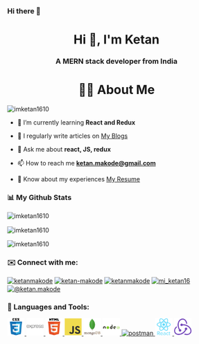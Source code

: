 ### Hi there 👋

<!--
**ImKetan1610/ImKetan1610** is a ✨ _special_ ✨ repository because its `README.md` (this file) appears on your GitHub profile.

Here are some ideas to get you started:

- 🔭 I’m currently working on ...
- 🌱 I’m currently learning ...
- 👯 I’m looking to collaborate on ...
- 🤔 I’m looking for help with ...
- 💬 Ask me about ...
- 📫 How to reach me: ...
- 😄 Pronouns: ...
- ⚡ Fun fact: ...
-->
<h1 align="center">Hi 👋, I'm Ketan</h1>
<h3 align="center">A MERN stack developer from India</h3>
<h1 align="center">🙋‍♂️ About Me</h1>

<p align="left"> <img src="https://komarev.com/ghpvc/?username=imketan1610&label=Profile%20views&color=0e75b6&style=flat" alt="imketan1610" /> </p>

- 🌱 I’m currently learning **React and Redux**

- 📝 I regularly write articles on [My Blogs](https://medium.com/@ketan.makode)

- 💬 Ask me about **react, JS, redux**

- 📫 How to reach me **ketan.makode@gmail.com**

- 📄 Know about my experiences [My Resume](https://drive.google.com/file/d/1GRjjYMqJAbb1Tz8yOox9KTGbz3zSSuqN/view?usp=sharing)

<h3 align="left">📊 My Github Stats</h3>

<p><img align="center" src="https://github-readme-stats.vercel.app/api/top-langs?username=imketan1610&show_icons=true&locale=en&layout=compact" alt="imketan1610" /></p>

<p><img align="center" src="https://github-readme-stats.vercel.app/api?username=imketan1610&show_icons=true&locale=en" alt="imketan1610" /></p>

<p><img align="center" src="https://github-readme-streak-stats.herokuapp.com/?user=imketan1610&" alt="imketan1610" /></p>


<h3 align="left">✉️ Connect with me:</h3>
<p align="left">
<a href="https://twitter.com/ketanmakode" target="blank"><img align="center" src="https://raw.githubusercontent.com/rahuldkjain/github-profile-readme-generator/master/src/images/icons/Social/twitter.svg" alt="ketanmakode" height="30" width="40" /></a>
<a href="https://linkedin.com/in/ketan-makode" target="blank"><img align="center" src="https://raw.githubusercontent.com/rahuldkjain/github-profile-readme-generator/master/src/images/icons/Social/linked-in-alt.svg" alt="ketan-makode" height="30" width="40" /></a>
<a href="https://fb.com/ketanmakode" target="blank"><img align="center" src="https://raw.githubusercontent.com/rahuldkjain/github-profile-readme-generator/master/src/images/icons/Social/facebook.svg" alt="ketanmakode" height="30" width="40" /></a>
<a href="https://instagram.com/mi_ketan16" target="blank"><img align="center" src="https://raw.githubusercontent.com/rahuldkjain/github-profile-readme-generator/master/src/images/icons/Social/instagram.svg" alt="mi_ketan16" height="30" width="40" /></a>
<a href="https://medium.com/@ketan.makode" target="blank"><img align="center" src="https://raw.githubusercontent.com/rahuldkjain/github-profile-readme-generator/master/src/images/icons/Social/medium.svg" alt="@ketan.makode" height="30" width="40" /></a>
</p>

<h3 align="left">🚀 Languages and Tools:</h3>
<p align="left"> <a href="https://www.w3schools.com/css/" target="_blank" rel="noreferrer"> <img src="https://raw.githubusercontent.com/devicons/devicon/master/icons/css3/css3-original-wordmark.svg" alt="css3" width="40" height="40"/> </a> <a href="https://expressjs.com" target="_blank" rel="noreferrer"> <img src="https://raw.githubusercontent.com/devicons/devicon/master/icons/express/express-original-wordmark.svg" alt="express" width="40" height="40"/> </a> <a href="https://www.w3.org/html/" target="_blank" rel="noreferrer"> <img src="https://raw.githubusercontent.com/devicons/devicon/master/icons/html5/html5-original-wordmark.svg" alt="html5" width="40" height="40"/> </a> <a href="https://developer.mozilla.org/en-US/docs/Web/JavaScript" target="_blank" rel="noreferrer"> <img src="https://raw.githubusercontent.com/devicons/devicon/master/icons/javascript/javascript-original.svg" alt="javascript" width="40" height="40"/> </a> <a href="https://www.mongodb.com/" target="_blank" rel="noreferrer"> <img src="https://raw.githubusercontent.com/devicons/devicon/master/icons/mongodb/mongodb-original-wordmark.svg" alt="mongodb" width="40" height="40"/> </a> <a href="https://nodejs.org" target="_blank" rel="noreferrer"> <img src="https://raw.githubusercontent.com/devicons/devicon/master/icons/nodejs/nodejs-original-wordmark.svg" alt="nodejs" width="40" height="40"/> </a> <a href="https://postman.com" target="_blank" rel="noreferrer"> <img src="https://www.vectorlogo.zone/logos/getpostman/getpostman-icon.svg" alt="postman" width="40" height="40"/> </a> <a href="https://reactjs.org/" target="_blank" rel="noreferrer"> <img src="https://raw.githubusercontent.com/devicons/devicon/master/icons/react/react-original-wordmark.svg" alt="react" width="40" height="40"/> </a> <a href="https://redux.js.org" target="_blank" rel="noreferrer"> <img src="https://raw.githubusercontent.com/devicons/devicon/master/icons/redux/redux-original.svg" alt="redux" width="40" height="40"/> </a> </p>
